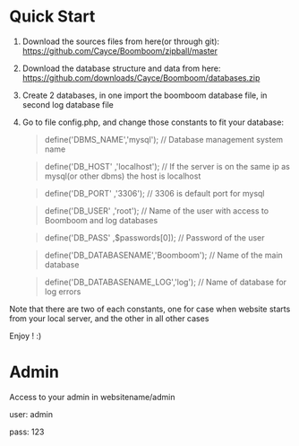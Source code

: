 Quick Start
===========

1. Download the sources files from here(or through git):
https://github.com/Cayce/Boomboom/zipball/master

2. Download the database structure and data from here:
https://github.com/downloads/Cayce/Boomboom/databases.zip

3. Сreate 2 databases, in one import the boomboom database file, in second log database file

4. Go to file config.php, and change those constants to fit your database:

    >define('DBMS_NAME','mysql');          // Database management system name

    >define('DB_HOST'  ,'localhost');      // If the server is on the same ip as mysql(or other dbms) the host is localhost

    >define('DB_PORT'  ,'3306');           // 3306 is default port for mysql

    >define('DB_USER'  ,'root');           // Name of the user with access to Boomboom and log databases

    >define('DB_PASS'  ,$passwords[0]);    // Password of the user
 
    >define('DB_DATABASENAME','Boomboom'); // Name of the main database

    >define('DB_DATABASENAME_LOG','log');  // Name of database for log errors

Note that there are two of each constants, one for case when website starts from your local server, and the other in all other cases

Enjoy ! :)

Admin
=====
Access to your admin in websitename/admin

user: admin

pass: 123
